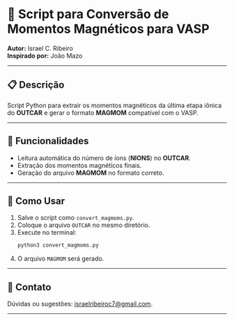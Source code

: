 # 📄 Script para Conversão de Momentos Magnéticos para VASP  

**Autor:** Israel C. Ribeiro  
**Inspirado por:** João Mazo  

---

## 📋 Descrição  
Script Python para extrair os momentos magnéticos da última etapa iônica do **OUTCAR** e gerar o formato **MAGMOM** compatível com o VASP.  

---

## 🔧 Funcionalidades  
- Leitura automática do número de íons (**NIONS**) no **OUTCAR**.  
- Extração dos momentos magnéticos finais.  
- Geração do arquivo **MAGMOM** no formato correto.  

---

## 🚀 Como Usar  
1. Salve o script como `convert_magmoms.py`.  
2. Coloque o arquivo `OUTCAR` no mesmo diretório.  
3. Execute no terminal:  
   ```bash
   python3 convert_magmoms.py
   ```
4. O arquivo `MAGMOM` será gerado.  

---

## 📧 Contato  
Dúvidas ou sugestões: [israelribeiroc7@gmail.com](mailto:israelribeiroc7@gmail.com).  

---

